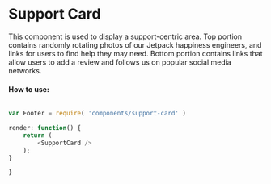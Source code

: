 Support Card
==============

This component is used to display a support-centric area. Top portion contains randomly rotating photos of our Jetpack happiness engineers, and links for users to find help they may need. Bottom portion contains links that allow users to add a review and follows us on popular social media networks.

#### How to use:

```js

var Footer = require( 'components/support-card' )

render: function() {
    return (
        <SupportCard />
    );
}

}
```